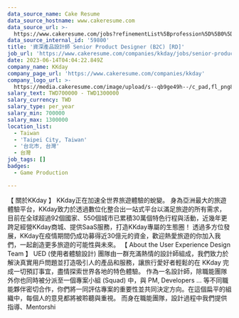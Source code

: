 ```yaml
---
data_source_name: Cake Resume
data_source_hostname: www.cakeresume.com
data_source_url: >-
  https://www.cakeresume.com/jobs?refinementList%5Bprofession%5D%5B0%5D=game-production&range%5Bsalary_range%5D%5Bmin%5D=100000
data_source_internal_id: '59800'
title: '資深產品設計師 Senior Product Designer (B2C) [RD]'
job_url: 'https://www.cakeresume.com/companies/kkday/jobs/senior-product-designer-b2c-rd'
date: 2023-06-14T04:04:22.849Z
company_name: KKday
company_page_url: 'https://www.cakeresume.com/companies/kkday'
company_logo_url: >-
  https://media.cakeresume.com/image/upload/s--qb9ge49h--/c_pad,fl_png8,h_200,w_200/v1666342333/cmu3q58jezs7zkvpeprv.png
salary_text: TWD700000 - TWD1300000
salary_currency: TWD
salary_type: per_year
salary_min: 700000
salary_max: 1300000
location_list:
  - Taiwan
  - 'Taipei City, Taiwan'
  - '台北市, 台灣'
  - 台灣
job_tags: []
badges:
  - Game Production

---
```


【 關於KKday 】 KKday正在加速全世界旅遊體驗的蛻變。 身為亞洲最大的旅遊體驗平台，KKday致力於透過數位化整合出一站式平台以滿足旅遊的所有需求，目前在全球超過92個國家、550個城市已累積30萬個特色行程與活動，近幾年更跨足經營KKday商城、提供SaaS服務，打造KKday專屬的生態圈！ 透過多方位發展，KKday在疫情期間仍成功募得近30億元的資金，歡迎熱愛旅遊的你加入我們，一起創造更多旅遊的可能性與未來。 【 About the User Experience Design Team 】 UED (使用者體驗設計) 團隊由一群充滿熱情的設計師組成，我們致力於解決真實用戶問題並打造吸引人的產品和服務，讓旅行愛好者輕鬆的在 KKday 完成一切預訂事宜，盡情探索世界各地的特色體驗。 作為一名設計師，除職能團隊外你也同時被分派至一個專案小組 (Squad) 中，與 PM, Developers … 等不同職能夥伴密切合作，你們將一同評估專案的重要性並共同決定方向。在這個扁平的組織中，每個人的意見都將被聆聽與重視。 而身在職能團隊，設計過程中我們提供指導、Mentorshi
